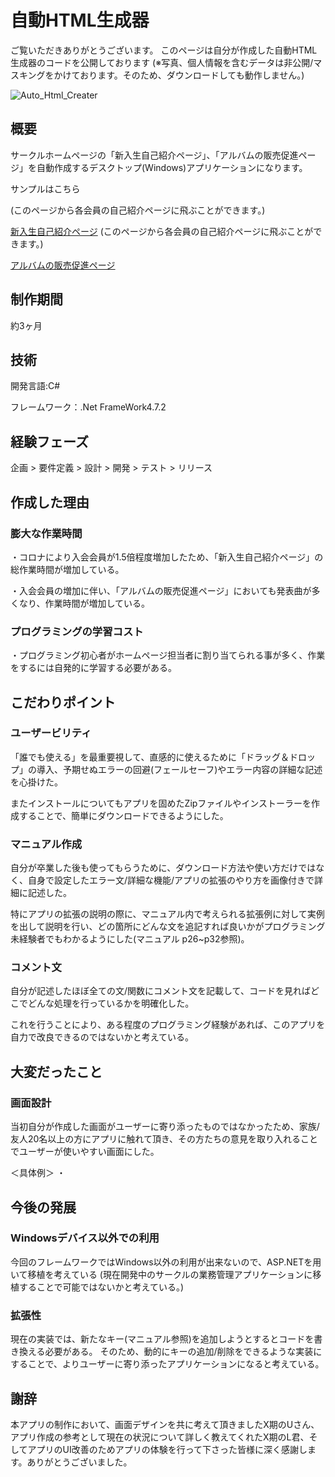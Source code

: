 # 自動HTML生成器
ご覧いただきありがとうございます。 このページは自分が作成した自動HTML生成器のコードを公開しております
(※写真、個人情報を含むデータは非公開/マスキングをかけております。そのため、ダウンロードしても動作しません。)

![Auto_Html_Creater](https://github.com/aoto2025recruit/AutoHTML_Creater/assets/151368384/afdc5f1b-0b06-4074-a08e-cde76a224c75)


## 概要
サークルホームページの「新入生自己紹介ページ」、「アルバムの販売促進ページ」を自動作成するデスクトップ(Windows)アプリケーションになります。

サンプルはこちら

(このページから各会員の自己紹介ページに飛ぶことができます。)

[新入生自己紹介ページ](http://www.otomidori.at-ninja.jp/members.html) (このページから各会員の自己紹介ページに飛ぶことができます。)



[アルバムの販売促進ページ](http://www.otomidori.at-ninja.jp/works.html)

## 制作期間
約3ヶ月

## 技術
開発言語:C#

フレームワーク：.Net FrameWork4.7.2

## 経験フェーズ
企画 > 要件定義 > 設計 > 開発 > テスト > リリース

## 作成した理由
### 膨大な作業時間
・コロナにより入会会員が1.5倍程度増加したため、「新入生自己紹介ページ」の総作業時間が増加している。

・入会会員の増加に伴い、「アルバムの販売促進ページ」においても発表曲が多くなり、作業時間が増加している。

### プログラミングの学習コスト
・プログラミング初心者がホームページ担当者に割り当てられる事が多く、作業をするには自発的に学習する必要がある。



## こだわりポイント
### ユーザービリティ
「誰でも使える」を最重要視して、直感的に使えるために「ドラッグ＆ドロップ」の導入、予期せぬエラーの回避(フェールセーフ)やエラー内容の詳細な記述を心掛けた。

またインストールについてもアプリを固めたZipファイルやインストーラーを作成することで、簡単にダウンロードできるようにした。

### マニュアル作成
自分が卒業した後も使ってもらうために、ダウンロード方法や使い方だけではなく、自身で設定したエラー文/詳細な機能/アプリの拡張のやり方を画像付きで詳細に記述した。

特にアプリの拡張の説明の際に、マニュアル内で考えられる拡張例に対して実例を出して説明を行い、どの箇所にどんな文を追記すれば良いかがプログラミング未経験者でもわかるようにした(マニュアル p26~p32参照)。


### コメント文
自分が記述したほぼ全ての文/関数にコメント文を記載して、コードを見ればどこでどんな処理を行っているかを明確化した。

これを行うことにより、ある程度のプログラミング経験があれば、このアプリを自力で改良できるのではないかと考えている。

## 大変だったこと
### 画面設計
当初自分が作成した画面がユーザーに寄り添ったものではなかったため、家族/友人20名以上の方にアプリに触れて頂き、その方たちの意見を取り入れることでユーザーが使いやすい画面にした。

＜具体例＞
・


## 今後の発展
### Windowsデバイス以外での利用
今回のフレームワークではWindows以外の利用が出来ないので、ASP.NETを用いて移植を考えている
(現在開発中のサークルの業務管理アプリケーションに移植することで可能ではないかと考えている。)

### 拡張性
現在の実装では、新たなキー(マニュアル参照)を追加しようとするとコードを書き換える必要がある。
そのため、動的にキーの追加/削除をできるような実装にすることで、よりユーザーに寄り添ったアプリケーションになると考えている。

## 謝辞
本アプリの制作において、画面デザインを共に考えて頂きましたX期のUさん、アプリ作成の参考として現在の状況について詳しく教えてくれたX期のL君、そしてアプリのUI改善のためアプリの体験を行って下さった皆様に深く感謝します。ありがとうございました。
